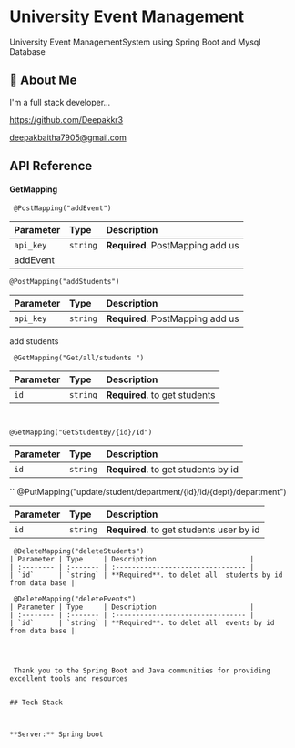 
# University Event Management

University Event ManagementSystem using Spring Boot and Mysql Database

## 🚀 About Me
I'm a full stack developer...

https://github.com/Deepakkr3

deepakbaitha7905@gmail.com
## API Reference

#### GetMapping

```http
 @PostMapping("addEvent")
```

| Parameter | Type     | Description                |
| :-------- | :------- | :------------------------- |
| `api_key` | `string` | **Required**. PostMapping add us
addEvent  |

```http
@PostMapping("addStudents")
```

| Parameter | Type     | Description                |
| :-------- | :------- | :------------------------- |
| `api_key` | `string` | **Required**. PostMapping add us
add students 



```http
 @GetMapping("Get/all/students ")
```

| Parameter | Type     | Description                       |
| :-------- | :------- | :-------------------------------- |
| `id`      | `string` | **Required**. to get students  |

```http


@GetMapping("GetStudentBy/{id}/Id")
```

| Parameter | Type     | Description                       |
| :-------- | :------- | :-------------------------------- |
| `id`      | `string` | **Required**. to get students  by id |

`` @PutMapping("update/student/department/{id}/id/{dept}/department")

| Parameter | Type     | Description                       |
| :-------- | :------- | :-------------------------------- |
| `id`      | `string` | **Required**. to get students user by id  |

```
 @DeleteMapping("deleteStudents")
| Parameter | Type     | Description                       |
| :-------- | :------- | :-------------------------------- |
| `id`      | `string` | **Required**. to delet all  students by id  from data base |

 @DeleteMapping("deleteEvents")
| Parameter | Type     | Description                       |
| :-------- | :------- | :-------------------------------- |
| `id`      | `string` | **Required**. to delet all  events by id  from data base |




 Thank you to the Spring Boot and Java communities for providing excellent tools and resources


## Tech Stack



**Server:** Spring boot

